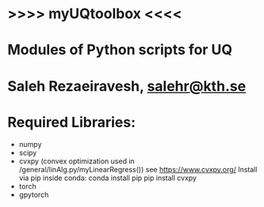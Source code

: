# >>>> myUQtoolbox <<<<
# Modules of Python scripts for UQ
# Saleh Rezaeiravesh, salehr@kth.se


# Required Libraries:
 - numpy
 - scipy
 - cvxpy (convex optimization used in /general/linAlg.py/myLinearRegress())
   see https://www.cvxpy.org/
   Install via pip inside conda:
   conda install pip
   pip install cvxpy 
 - torch
 - gpytorch

